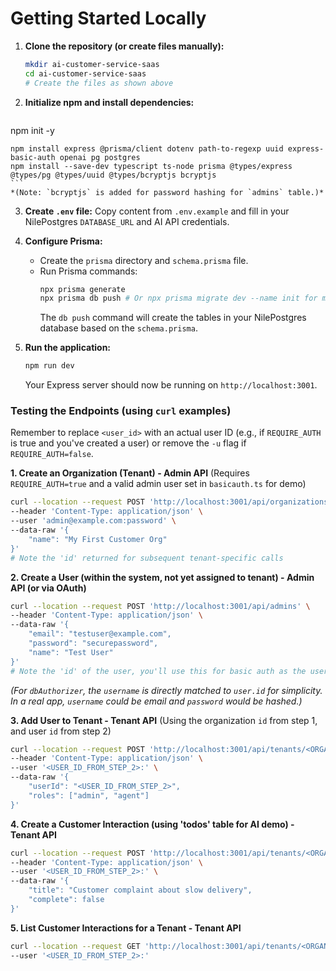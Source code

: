 # Getting Started Locally

1.  **Clone the repository (or create files manually):**
    ```bash
    mkdir ai-customer-service-saas
    cd ai-customer-service-saas
    # Create the files as shown above
    ```

2.  **Initialize npm and install dependencies:**
    ```bash
   npm init -y
   
    npm install express @prisma/client dotenv path-to-regexp uuid express-basic-auth openai pg postgres
    npm install --save-dev typescript ts-node prisma @types/express @types/pg @types/uuid @types/bcryptjs bcryptjs
    ```
    *(Note: `bcryptjs` is added for password hashing for `admins` table.)*

3.  **Create `.env` file:** Copy content from `.env.example` and fill in your NilePostgres `DATABASE_URL` and AI API credentials.

4.  **Configure Prisma:**
    *   Create the `prisma` directory and `schema.prisma` file.
    *   Run Prisma commands:
        ```bash
        npx prisma generate
        npx prisma db push # Or npx prisma migrate dev --name init for migrations
        ```
        The `db push` command will create the tables in your NilePostgres database based on the `schema.prisma`.

5.  **Run the application:**
    ```bash
    npm run dev
    ```
    Your Express server should now be running on `http://localhost:3001`.

### Testing the Endpoints (using `curl` examples)

Remember to replace `<user_id>` with an actual user ID (e.g., if `REQUIRE_AUTH` is true and you've created a user) or remove the `-u` flag if `REQUIRE_AUTH=false`.

**1. Create an Organization (Tenant) - Admin API**
(Requires `REQUIRE_AUTH=true` and a valid admin user set in `basicauth.ts` for demo)
```bash
curl --location --request POST 'http://localhost:3001/api/organizations' \
--header 'Content-Type: application/json' \
--user 'admin@example.com:password' \
--data-raw '{
    "name": "My First Customer Org"
}'
# Note the 'id' returned for subsequent tenant-specific calls
```

**2. Create a User (within the system, not yet assigned to tenant) - Admin API (or via OAuth)**
```bash
curl --location --request POST 'http://localhost:3001/api/admins' \
--header 'Content-Type: application/json' \
--data-raw '{
    "email": "testuser@example.com",
    "password": "securepassword",
    "name": "Test User"
}'
# Note the 'id' of the user, you'll use this for basic auth as the username
```
*(For `dbAuthorizer`, the `username` is directly matched to `user.id` for simplicity. In a real app, `username` could be email and `password` would be hashed.)*

**3. Add User to Tenant - Tenant API**
(Using the organization `id` from step 1, and user `id` from step 2)
```bash
curl --location --request POST 'http://localhost:3001/api/tenants/<ORGANIZATION_ID>/users' \
--header 'Content-Type: application/json' \
--user '<USER_ID_FROM_STEP_2>:' \
--data-raw '{
    "userId": "<USER_ID_FROM_STEP_2>",
    "roles": ["admin", "agent"]
}'
```

**4. Create a Customer Interaction (using 'todos' table for AI demo) - Tenant API**
```bash
curl --location --request POST 'http://localhost:3001/api/tenants/<ORGANIZATION_ID>/customer-interactions' \
--header 'Content-Type: application/json' \
--user '<USER_ID_FROM_STEP_2>:' \
--data-raw '{
    "title": "Customer complaint about slow delivery",
    "complete": false
}'
```

**5. List Customer Interactions for a Tenant - Tenant API**
```bash
curl --location --request GET 'http://localhost:3001/api/tenants/<ORGANIZATION_ID>/customer-interactions' \
--user '<USER_ID_FROM_STEP_2>:'
```